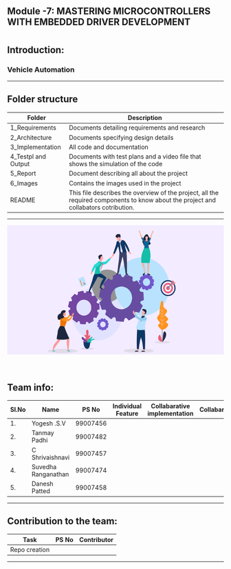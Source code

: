 ## Module -7: MASTERING MICROCONTROLLERS WITH EMBEDDED DRIVER DEVELOPMENT
#
#
## Introduction: ##
### Vehicle Automation
-------------------------------------------------------------------
## Folder structure ##
| Folder | Description|
| --- | --- |
| 1_Requirements | Documents detailing requirements and research |
| 2_Architecture | Documents specifying design details |
| 3_Implementation | All code and documentation |
| 4_Testpl and Output | Documents with test plans and a video file that shows the simulation of the code |
| 5_Report | Document describing all about the project |
| 6_Images | Contains the images used in the project |
| README| This file describes the overview of the project, all the required components to know about the project and collabators cotribution. |


---------------------------------------------------------------------------------
<p align="center">
  <img width = 720 height= 300 src="https://github.com/tanmaypadhi08/MMC-APRIL22-TEAM2-VEHICLEAUTOMATION/blob/d0f74dd8b96382b8511aae83681ad3a071abb2e7/Images/ream.png">
</p> <br>

## Team info:

|Sl.No|     Name         |PS No      | Individual Feature  | Collabarative implementation | Collabarator     |           
| --- | ---------------- | :-------: | ----------------------- | ------------------ | ---------------- | 
| 1. | Yogesh .S.V       | 99007456 |                         |                            |        | 
| 2. | Tanmay Padhi       | 99007482 |                         |                            |        |
| 3. | C Shrivaishnavi      | 99007457 |                         |                            |        |
| 4. | Suvedha Ranganathan       | 99007474 |                         |                            |        |
| 5. | Danesh Patted       | 99007458 |                            |                            |        |

--------------------------------------------------------------------
## Contribution to the team: ##
|           Task          |PS No     |                Contributor             |       
| ----------------------- | -------- | ------------------------------------------- | 
| Repo creation           |          |                                             |
-----------------------------------------------------------------------------------------------------------------------------------------------------------------------

